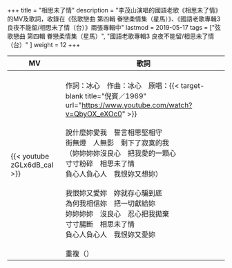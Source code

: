 +++
title = "相思未了情"
description = "李茂山演唱的國語老歌《相思未了情》的MV及歌詞，收錄在《弦歌戀曲 第四輯 眷戀柔情集（星馬）》、《國語老歌專輯3 良夜不能留/相思未了情（台）》兩張專輯中"
lastmod = 2019-05-17
tags = ["弦歌戀曲 第四輯 眷戀柔情集（星馬）",  "國語老歌專輯3 良夜不能留/相思未了情（台）" ]
weight = 12
+++

MV  | 歌詞  
--------------|-------
{{< youtube zGLx6dB_caI >}}|<br/>作詞：冰心　作曲：冰心　原唱：{{< target-blank title="倪賓／1969" url="https://www.youtube.com/watch?v=QbyOX_eXOc0" >}}<br/><br/>說什麼妳愛我　誓言相思堅相守<br/>街無燈　人無影　剩下了寂寞的我<br/>（妳妳妳妳沒良心　把我愛的一顆心<br/>寸寸粉碎　相思未了情<br/>負心人負心人　我恨妳又想妳）<br/><br/>我恨妳又愛妳　妳就存心騙到底<br/>為何我相信妳　把一切獻給妳<br/>妳妳妳妳　沒良心　忍心把我拋棄<br/>寸寸腸斷　相思未了情<br/>負心人負心人　我恨妳又愛妳<br/><br/>重複（）